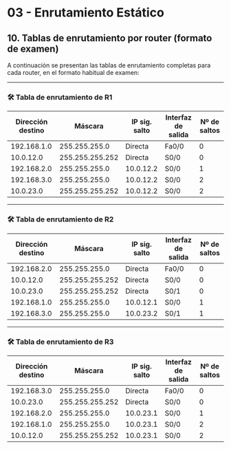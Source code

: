 # 03 - Enrutamiento Estático

## 10. Tablas de enrutamiento por router (formato de examen)

A continuación se presentan las tablas de enrutamiento completas para cada router, en el formato habitual de examen:

---

### 🛠 Tabla de enrutamiento de R1

| Dirección destino | Máscara           | IP sig. salto | Interfaz de salida | Nº de saltos |
|-------------------|-------------------|----------------|---------------------|--------------|
| 192.168.1.0        | 255.255.255.0     | Directa        | Fa0/0               | 0            |
| 10.0.12.0          | 255.255.255.252   | Directa        | S0/0                | 0            |
| 192.168.2.0        | 255.255.255.0     | 10.0.12.2      | S0/0                | 1            |
| 192.168.3.0        | 255.255.255.0     | 10.0.12.2      | S0/0                | 2            |
| 10.0.23.0          | 255.255.255.252   | 10.0.12.2      | S0/0                | 2            |

---

### 🛠 Tabla de enrutamiento de R2

| Dirección destino | Máscara           | IP sig. salto | Interfaz de salida | Nº de saltos |
|-------------------|-------------------|----------------|---------------------|--------------|
| 192.168.2.0        | 255.255.255.0     | Directa        | Fa0/0               | 0            |
| 10.0.12.0          | 255.255.255.252   | Directa        | S0/0                | 0            |
| 10.0.23.0          | 255.255.255.252   | Directa        | S0/1                | 0            |
| 192.168.1.0        | 255.255.255.0     | 10.0.12.1      | S0/0                | 1            |
| 192.168.3.0        | 255.255.255.0     | 10.0.23.2      | S0/1                | 1            |

---

### 🛠 Tabla de enrutamiento de R3

| Dirección destino | Máscara           | IP sig. salto | Interfaz de salida | Nº de saltos |
|-------------------|-------------------|----------------|---------------------|--------------|
| 192.168.3.0        | 255.255.255.0     | Directa        | Fa0/0               | 0            |
| 10.0.23.0          | 255.255.255.252   | Directa        | S0/0                | 0            |
| 192.168.2.0        | 255.255.255.0     | 10.0.23.1      | S0/0                | 1            |
| 192.168.1.0        | 255.255.255.0     | 10.0.23.1      | S0/0                | 2            |
| 10.0.12.0          | 255.255.255.252   | 10.0.23.1      | S0/0                | 2            |
